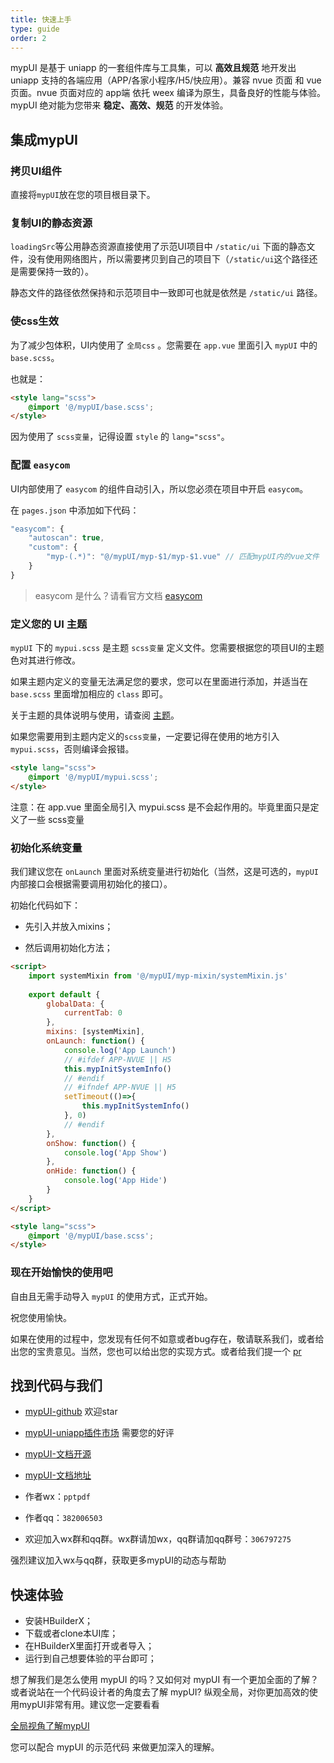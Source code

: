 ```yaml
---
title: 快速上手
type: guide
order: 2
---
```


mypUI 是基于 uniapp 的一套组件库与工具集，可以 **高效且规范** 地开发出 uniapp 支持的各端应用（APP/各家小程序/H5/快应用）。兼容 nvue 页面 和 vue 页面。nvue 页面对应的 app端 依托 weex 编译为原生，具备良好的性能与体验。mypUI 绝对能为您带来 **稳定、高效、规范** 的开发体验。

## 集成mypUI

### 拷贝UI组件

直接将`mypUI`放在您的项目根目录下。

### 复制UI的静态资源

`loadingSrc`等公用静态资源直接使用了示范UI项目中 `/static/ui` 下面的静态文件，没有使用网络图片，所以需要拷贝到自己的项目下（`/static/ui`这个路径还是需要保持一致的）。

静态文件的路径依然保持和示范项目中一致即可也就是依然是 `/static/ui` 路径。

### 使css生效

为了减少包体积，UI内使用了 `全局css` 。您需要在 `app.vue` 里面引入 `mypUI` 中的 `base.scss`。

也就是：

``` html
<style lang="scss">
	@import '@/mypUI/base.scss';
</style>
```

因为使用了 `scss变量`，记得设置 `style` 的 `lang="scss"`。

### 配置 `easycom`

UI内部使用了 `easycom` 的组件自动引入，所以您必须在项目中开启 `easycom`。

在 `pages.json` 中添加如下代码：

```js
"easycom": {
	"autoscan": true,
	"custom": {
		"myp-(.*)": "@/mypUI/myp-$1/myp-$1.vue" // 匹配mypUI内的vue文件
	}
}
```

> easycom 是什么？请看官方文档 [easycom](https://uniapp.dcloud.io/collocation/pages?id=easycom)

### 定义您的 UI 主题

`mypUI` 下的 `mypui.scss` 是主题 `scss变量` 定义文件。您需要根据您的项目UI的主题色对其进行修改。

如果主题内定义的变量无法满足您的要求，您可以在里面进行添加，并适当在 `base.scss` 里面增加相应的 `class` 即可。

关于主题的具体说明与使用，请查阅 [主题](/doc/guide/theme.html)。

如果您需要用到主题内定义的`scss变量`，一定要记得在使用的地方引入`mypui.scss`，否则编译会报错。

```html
<style lang="scss">
	@import '@/mypUI/mypui.scss';
</style>
```

<p class="tip">注意：在 app.vue 里面全局引入 mypui.scss 是不会起作用的。毕竟里面只是定义了一些 scss变量</p>

### 初始化系统变量

我们建议您在 `onLaunch` 里面对系统变量进行初始化（当然，这是可选的，`mypUI` 内部接口会根据需要调用初始化的接口）。

初始化代码如下：

- 先引入并放入mixins；

- 然后调用初始化方法；

```html
<script>
	import systemMixin from '@/mypUI/myp-mixin/systemMixin.js'
	
	export default {
		globalData: {
			currentTab: 0
		},
		mixins: [systemMixin],
		onLaunch: function() {
			console.log('App Launch')
			// #ifdef APP-NVUE || H5
			this.mypInitSystemInfo()
			// #endif
			// #ifndef APP-NVUE || H5
			setTimeout(()=>{
				this.mypInitSystemInfo()
			}, 0)
			// #endif
		},
		onShow: function() {
			console.log('App Show')
		},
		onHide: function() {
			console.log('App Hide')
		}
	}
</script>

<style lang="scss">
	@import '@/mypUI/base.scss';
</style>
```

### 现在开始愉快的使用吧

自由且无需手动导入 `mypUI` 的使用方式，正式开始。

祝您使用愉快。

<p class="tip">如果在使用的过程中，您发现有任何不如意或者bug存在，敬请联系我们，或者给出您的宝贵意见。当然，您也可以给出您的实现方式。或者给我们提一个 <a href="https://github.com/wakaryry/mypUI">pr</a></p>

## 找到代码与我们

- [mypUI-github](https://github.com/wakaryry/mypUI) 欢迎star

- [mypUI-uniapp插件市场](https://ext.dcloud.net.cn/plugin?id=2190) 需要您的好评

- [mypUI-文档开源](https://github.com/wakaryry/mypui-doc)

- [mypUI-文档地址](https://www.mypui.cn)

- 作者wx：`pptpdf`

- 作者qq：`382006503`

- 欢迎加入wx群和qq群。wx群请加wx，qq群请加qq群号：`306797275`

<p class="tip">强烈建议加入wx与qq群，获取更多mypUI的动态与帮助</p>

## 快速体验

- 安装HBuilderX；
- 下载或者clone本UI库；
- 在HBuilderX里面打开或者导入；
- 运行到自己想要体验的平台即可；

<p class="tip">想了解我们是怎么使用 mypUI 的吗？又如何对 mypUI 有一个更加全面的了解？或者说站在一个代码设计者的角度去了解 mypUI? 纵观全局，对你更加高效的使用mypUI非常有用。建议您一定要看看</p>

<a class="button" href="global.html">全局视角了解mypUI</a>

您可以配合 mypUI 的示范代码 来做更加深入的理解。
